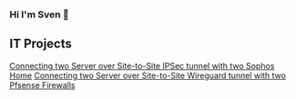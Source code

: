 ### Hi I'm Sven 👋

## IT Projects
[Connecting two Server over Site-to-Site IPSec tunnel with two Sophos Home](https://github.com/sven-siebe/connecting-with-sophos)
[Connecting two Server over Site-to-Site Wireguard tunnel with two Pfsense Firewalls](https://github.com/sven-siebe/connecting-with-pfsense)
